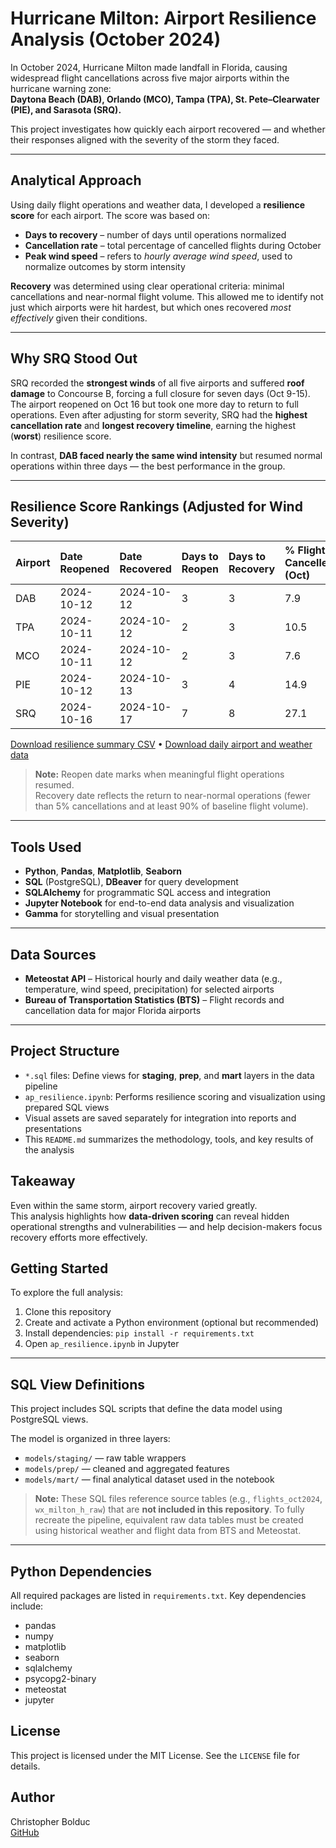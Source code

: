 # Hurricane Milton: Airport Resilience Analysis (October 2024)

In October 2024, Hurricane Milton made landfall in Florida, causing widespread flight cancellations across five major airports within the hurricane warning zone:  
**Daytona Beach (DAB), Orlando (MCO), Tampa (TPA), St. Pete–Clearwater (PIE), and Sarasota (SRQ).**

This project investigates how quickly each airport recovered — and whether their responses aligned with the severity of the storm they faced.

---

## Analytical Approach

Using daily flight operations and weather data, I developed a **resilience score** for each airport. The score was based on:

- **Days to recovery** – number of days until operations normalized  
- **Cancellation rate** – total percentage of cancelled flights during October  
- **Peak wind speed** – refers to *hourly average wind speed*, used to normalize outcomes by storm intensity

**Recovery** was determined using clear operational criteria: minimal cancellations and near-normal flight volume.
This allowed me to identify not just which airports were hit hardest, but which ones recovered *most effectively* given their conditions. 

---

## Why SRQ Stood Out

SRQ recorded the **strongest winds** of all five airports and suffered **roof damage** to Concourse B, forcing a full closure for seven days (Oct 9-15). The airport reopened on Oct 16 but took one more day to return to full operations.
Even after adjusting for storm severity, SRQ had the **highest cancellation rate** and **longest recovery timeline**, earning the highest (**worst**) resilience score.

In contrast, **DAB faced nearly the same wind intensity** but resumed normal operations within three days — the best performance in the group.

---

## Resilience Score Rankings (Adjusted for Wind Severity)

| Airport | Date Reopened | Date Recovered | Days to Reopen | Days to Recovery | % Flights Cancelled (Oct) | Peak Wind (km/h) | Resilience Score |
|:--------|:--------------|:---------------|:----------------|:------------------|:---------------------------|:------------------|:------------------|
| DAB     | 2024-10-12    | 2024-10-12     | 3               | 3                 | 7.9                        | 100.1             | 3.79              |
| TPA     | 2024-10-11    | 2024-10-12     | 2               | 3                 | 10.5                       | 83.5              | 4.85              |
| MCO     | 2024-10-11    | 2024-10-12     | 2               | 3                 | 7.6                        | 74.2              | 5.07              |
| PIE     | 2024-10-12    | 2024-10-13     | 3               | 4                 | 14.9                       | 90.4              | 6.07              |
| SRQ     | 2024-10-16    | 2024-10-17     | 7               | 8                 | 27.1                       | 117.0             | 9.15              |



[Download resilience summary CSV](csv_files/airport_resilience_summary.csv) •
[Download daily airport and weather data](csv_files/mart_airport_daily_milton.csv)

> **Note:** Reopen date marks when meaningful flight operations resumed.  
> Recovery date reflects the return to near-normal operations (fewer than 5% cancellations and at least 90% of baseline flight volume).

---
## Tools Used

- **Python**, **Pandas**, **Matplotlib**, **Seaborn**
- **SQL** (PostgreSQL), **DBeaver** for query development
- **SQLAlchemy** for programmatic SQL access and integration
- **Jupyter Notebook** for end-to-end data analysis and visualization
- **Gamma** for storytelling and visual presentation

---

## Data Sources

- **Meteostat API** – Historical hourly and daily weather data (e.g., temperature, wind speed, precipitation) for selected airports
- **Bureau of Transportation Statistics (BTS)** – Flight records and cancellation data for major Florida airports

---

## Project Structure

- `*.sql` files: Define views for **staging**, **prep**, and **mart** layers in the data pipeline
- `ap_resilience.ipynb`: Performs resilience scoring and visualization using prepared SQL views
- Visual assets are saved separately for integration into reports and presentations
- This `README.md` summarizes the methodology, tools, and key results of the analysis

## Takeaway

Even within the same storm, airport recovery varied greatly.  
This analysis highlights how **data-driven scoring** can reveal hidden operational strengths and vulnerabilities — and help decision-makers focus recovery efforts more effectively.

## Getting Started

To explore the full analysis:

1. Clone this repository
2. Create and activate a Python environment (optional but recommended)
3. Install dependencies: `pip install -r requirements.txt`
4. Open `ap_resilience.ipynb` in Jupyter

---

## SQL View Definitions

This project includes SQL scripts that define the data model using PostgreSQL views.

The model is organized in three layers:

- `models/staging/` — raw table wrappers
- `models/prep/` — cleaned and aggregated features
- `models/mart/` — final analytical dataset used in the notebook

> **Note:** These SQL files reference source tables (e.g., `flights_oct2024`, `wx_milton_h_raw`) that are **not included in this repository**. To fully recreate the pipeline, equivalent raw data tables must be created using historical weather and flight data from BTS and Meteostat.

---

## Python Dependencies

All required packages are listed in `requirements.txt`. Key dependencies include:

- pandas  
- numpy  
- matplotlib  
- seaborn  
- sqlalchemy  
- psycopg2-binary  
- meteostat  
- jupyter

## License

This project is licensed under the MIT License. See the `LICENSE` file for details.

## Author

Christopher Bolduc  
[GitHub](https://github.com/christopherbolduc)
